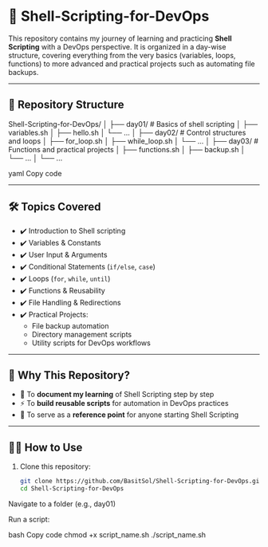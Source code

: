 # 🐚 Shell-Scripting-for-DevOps  

This repository contains my journey of learning and practicing **Shell Scripting** with a DevOps perspective. It is organized in a day-wise structure, covering everything from the very basics (variables, loops, functions) to more advanced and practical projects such as automating file backups.  

---

## 📂 Repository Structure  

Shell-Scripting-for-DevOps/
│
├── day01/ # Basics of shell scripting
│ ├── variables.sh
│ ├── hello.sh
│ └── ...
│
├── day02/ # Control structures and loops
│ ├── for_loop.sh
│ ├── while_loop.sh
│ └── ...
│
├── day03/ # Functions and practical projects
│ ├── functions.sh
│ ├── backup.sh
│ └── ...
│
└── ...

yaml
Copy code

---

## 🛠 Topics Covered  

- ✔️ Introduction to Shell scripting  
- ✔️ Variables & Constants  
- ✔️ User Input & Arguments  
- ✔️ Conditional Statements (`if/else`, `case`)  
- ✔️ Loops (`for`, `while`, `until`)  
- ✔️ Functions & Reusability  
- ✔️ File Handling & Redirections  
- ✔️ Practical Projects:  
  - File backup automation  
  - Directory management scripts  
  - Utility scripts for DevOps workflows  

---

## 🚀 Why This Repository?  

- 📝 To **document my learning** of Shell Scripting step by step  
- ⚡ To **build reusable scripts** for automation in DevOps practices  
- 📌 To serve as a **reference point** for anyone starting Shell Scripting  

---

## 🧑‍💻 How to Use  

1. Clone this repository:  
   ```bash
   git clone https://github.com/BasitSol/Shell-Scripting-for-DevOps.git
   cd Shell-Scripting-for-DevOps
Navigate to a folder (e.g., day01)

Run a script:

bash
Copy code
chmod +x script_name.sh
./script_name.sh
